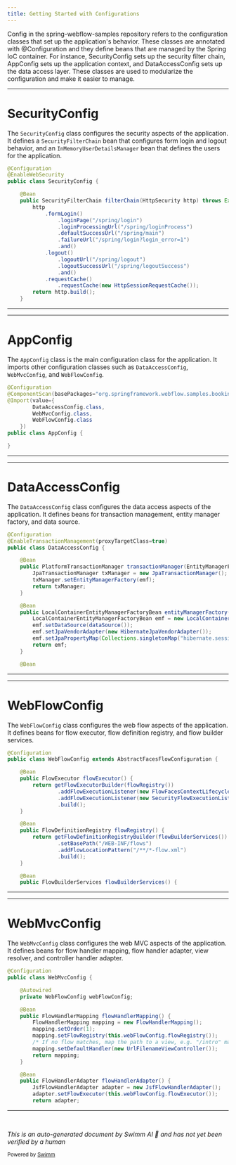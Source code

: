 ```yaml
---
title: Getting Started with Configurations
---
```

Config in the spring-webflow-samples repository refers to the configuration classes that set up the application's behavior. These classes are annotated with @Configuration and they define beans that are managed by the Spring IoC container. For instance, SecurityConfig sets up the security filter chain, AppConfig sets up the application context, and DataAccessConfig sets up the data access layer. These classes are used to modularize the configuration and make it easier to manage.

<SwmSnippet path="/booking-faces/src/main/java/org/springframework/webflow/samples/booking/config/SecurityConfig.java" line="12">

---

# SecurityConfig

The `SecurityConfig` class configures the security aspects of the application. It defines a `SecurityFilterChain` bean that configures form login and logout behavior, and an `InMemoryUserDetailsManager` bean that defines the users for the application.

```java
@Configuration
@EnableWebSecurity
public class SecurityConfig {

	@Bean
	public SecurityFilterChain filterChain(HttpSecurity http) throws Exception {
		http
			.formLogin()
				.loginPage("/spring/login")
				.loginProcessingUrl("/spring/loginProcess")
				.defaultSuccessUrl("/spring/main")
				.failureUrl("/spring/login?login_error=1")
				.and()
			.logout()
				.logoutUrl("/spring/logout")
				.logoutSuccessUrl("/spring/logoutSuccess")
				.and()
			.requestCache()
				.requestCache(new HttpSessionRequestCache());
		return http.build();
	}
```

---

</SwmSnippet>

<SwmSnippet path="/booking-faces/src/main/java/org/springframework/webflow/samples/booking/config/AppConfig.java" line="7">

---

# AppConfig

The `AppConfig` class is the main configuration class for the application. It imports other configuration classes such as `DataAccessConfig`, `WebMvcConfig`, and `WebFlowConfig`.

```java
@Configuration
@ComponentScan(basePackages="org.springframework.webflow.samples.booking")
@Import(value={
		DataAccessConfig.class,
		WebMvcConfig.class,
		WebFlowConfig.class
	})
public class AppConfig {

}
```

---

</SwmSnippet>

<SwmSnippet path="/booking-faces/src/main/java/org/springframework/webflow/samples/booking/config/DataAccessConfig.java" line="17">

---

# DataAccessConfig

The `DataAccessConfig` class configures the data access aspects of the application. It defines beans for transaction management, entity manager factory, and data source.

```java
@Configuration
@EnableTransactionManagement(proxyTargetClass=true)
public class DataAccessConfig {

	@Bean
	public PlatformTransactionManager transactionManager(EntityManagerFactory emf) {
		JpaTransactionManager txManager = new JpaTransactionManager();
		txManager.setEntityManagerFactory(emf);
		return txManager;
	}

	@Bean
	public LocalContainerEntityManagerFactoryBean entityManagerFactory() {
		LocalContainerEntityManagerFactoryBean emf = new LocalContainerEntityManagerFactoryBean();
		emf.setDataSource(dataSource());
		emf.setJpaVendorAdapter(new HibernateJpaVendorAdapter());
		emf.setJpaPropertyMap(Collections.singletonMap("hibernate.session_factory_name", "mySessionFactory"));
		return emf;
	}

	@Bean
```

---

</SwmSnippet>

<SwmSnippet path="/booking-faces/src/main/java/org/springframework/webflow/samples/booking/config/WebFlowConfig.java" line="12">

---

# WebFlowConfig

The `WebFlowConfig` class configures the web flow aspects of the application. It defines beans for flow executor, flow definition registry, and flow builder services.

```java
@Configuration
public class WebFlowConfig extends AbstractFacesFlowConfiguration {

	@Bean
	public FlowExecutor flowExecutor() {
		return getFlowExecutorBuilder(flowRegistry())
				.addFlowExecutionListener(new FlowFacesContextLifecycleListener())
				.addFlowExecutionListener(new SecurityFlowExecutionListener())
				.build();
	}

	@Bean
	public FlowDefinitionRegistry flowRegistry() {
		return getFlowDefinitionRegistryBuilder(flowBuilderServices())
				.setBasePath("/WEB-INF/flows")
				.addFlowLocationPattern("/**/*-flow.xml")
				.build();
	}

	@Bean
	public FlowBuilderServices flowBuilderServices() {
```

---

</SwmSnippet>

<SwmSnippet path="/booking-faces/src/main/java/org/springframework/webflow/samples/booking/config/WebMvcConfig.java" line="15">

---

# WebMvcConfig

The `WebMvcConfig` class configures the web MVC aspects of the application. It defines beans for flow handler mapping, flow handler adapter, view resolver, and controller handler adapter.

```java
@Configuration
public class WebMvcConfig {

	@Autowired
	private WebFlowConfig webFlowConfig;

	@Bean
	public FlowHandlerMapping flowHandlerMapping() {
		FlowHandlerMapping mapping = new FlowHandlerMapping();
		mapping.setOrder(1);
		mapping.setFlowRegistry(this.webFlowConfig.flowRegistry());
		/* If no flow matches, map the path to a view, e.g. "/intro" maps to a view named "intro" */
		mapping.setDefaultHandler(new UrlFilenameViewController());
		return mapping;
	}

	@Bean
	public FlowHandlerAdapter flowHandlerAdapter() {
		JsfFlowHandlerAdapter adapter = new JsfFlowHandlerAdapter();
		adapter.setFlowExecutor(this.webFlowConfig.flowExecutor());
		return adapter;
```

---

</SwmSnippet>

&nbsp;

*This is an auto-generated document by Swimm AI 🌊 and has not yet been verified by a human*

<SwmMeta version="3.0.0" repo-id="Z2l0aHViJTNBJTNBc3ByaW5nLXdlYmZsb3ctc2FtcGxlcyUzQSUzQWdpbGFkbmF2b3Q=" repo-name="spring-webflow-samples" doc-type="overview"><sup>Powered by [Swimm](/)</sup></SwmMeta>
